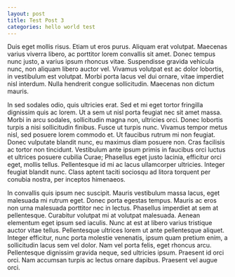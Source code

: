 ```yaml
---
layout: post
title: Test Post 3
categories: hello world test
---
```


Duis eget mollis risus. Etiam ut eros purus. Aliquam erat volutpat. Maecenas varius viverra libero, ac porttitor lorem convallis sit amet. Donec tempus nunc justo, a varius ipsum rhoncus vitae. Suspendisse gravida vehicula nunc, non aliquam libero auctor vel. Vivamus volutpat est ac dolor lobortis, in vestibulum est volutpat. Morbi porta lacus vel dui ornare, vitae imperdiet nisl interdum. Nulla hendrerit congue sollicitudin. Maecenas non dictum mauris.

In sed sodales odio, quis ultricies erat. Sed et mi eget tortor fringilla dignissim quis ac lorem. Ut a sem ut nisl porta feugiat nec sit amet massa. Morbi in arcu sodales, sollicitudin magna non, ultricies orci. Donec lobortis turpis a nisi sollicitudin finibus. Fusce ut turpis nunc. Vivamus tempor metus nisl, sed posuere lorem commodo et. Ut faucibus rutrum mi non feugiat. Donec vulputate blandit nunc, eu maximus diam posuere non. Cras facilisis ac tortor non tincidunt. Vestibulum ante ipsum primis in faucibus orci luctus et ultrices posuere cubilia Curae; Phasellus eget justo lacinia, efficitur orci eget, mollis tellus. Pellentesque id mi ac lacus ullamcorper ultricies. Integer feugiat blandit nunc. Class aptent taciti sociosqu ad litora torquent per conubia nostra, per inceptos himenaeos.

In convallis quis ipsum nec suscipit. Mauris vestibulum massa lacus, eget malesuada mi rutrum eget. Donec porta egestas tempus. Mauris ac eros non urna malesuada porttitor nec in lectus. Phasellus imperdiet at sem at pellentesque. Curabitur volutpat mi at volutpat malesuada. Aenean elementum eget ipsum sed iaculis. Nunc at est at libero varius tristique auctor vitae tellus. Pellentesque ultrices lorem ut ante pellentesque aliquet. Integer efficitur, nunc porta molestie venenatis, ipsum quam pretium enim, a sollicitudin lacus sem vel dolor. Nam vel porta felis, eget rhoncus arcu. Pellentesque dignissim gravida neque, sed ultricies ipsum. Praesent id orci orci. Nam accumsan turpis ac lectus ornare dapibus. Praesent vel augue orci.
